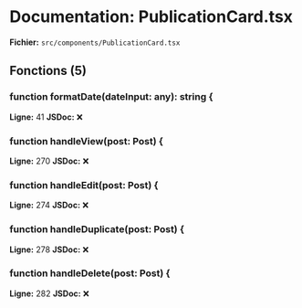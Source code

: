 # Documentation: PublicationCard.tsx

**Fichier:** `src/components/PublicationCard.tsx`

## Fonctions (5)

### function formatDate(dateInput: any): string {
**Ligne:** 41
**JSDoc:** ❌

### function handleView(post: Post) {
**Ligne:** 270
**JSDoc:** ❌

### function handleEdit(post: Post) {
**Ligne:** 274
**JSDoc:** ❌

### function handleDuplicate(post: Post) {
**Ligne:** 278
**JSDoc:** ❌

### function handleDelete(post: Post) {
**Ligne:** 282
**JSDoc:** ❌

